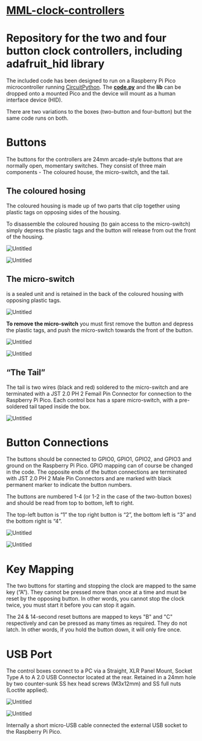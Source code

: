 # **[MML-clock-controllers](https://github.com/chrisatcdm/MML-clock-controllers)**

# Repository for the two and four button clock controllers, including adafruit_hid library

The included code has been designed to run on a Raspberry Pi Pico microcontroller running [CircuitPython](https://circuitpython.org/). The **[code.py](http://code.py/)** and the **lib** can be dropped onto a mounted Pico and the device will mount as a human interface device (HID).

There are two variations to the boxes (two-button and four-button) but the same code runs on both.

# Buttons

The buttons for the controllers are 24mm arcade-style buttons that are normally open, momentary switches. They consist of three main components - The coloured house, the micro-switch, and the tail.

## **The coloured hosing**

The coloured housing is made up of two parts that clip together using plastic tags on opposing sides of the housing.

To disassemble the coloured housing (to gain access to the micro-switch) simply depress the plastic tags and the button will release from out the front of the housing.

![Untitled](https://tulip-actress-fdd.notion.site/image/https%3A%2F%2Fs3-us-west-2.amazonaws.com%2Fsecure.notion-static.com%2F4d05922d-eb1a-4075-b24b-b37e4702d692%2FUntitled.png?table=block&id=fcd75b41-7728-4b9f-abb2-e2876046f4a4&spaceId=556b476a-35e6-4053-976b-1f2853a5ec64&width=960&userId=&cache=v2)

![Untitled](https://tulip-actress-fdd.notion.site/image/https%3A%2F%2Fs3-us-west-2.amazonaws.com%2Fsecure.notion-static.com%2F955be2cd-905d-4b96-847b-61872068406d%2FUntitled.png?table=block&id=0b1a7780-7953-4c84-a32d-506c520f2a16&spaceId=556b476a-35e6-4053-976b-1f2853a5ec64&width=2000&userId=&cache=v2)

## **The micro-switch**

is a sealed unit and is retained in the back of the coloured housing with opposing plastic tags.

![Untitled](https://tulip-actress-fdd.notion.site/image/https%3A%2F%2Fs3-us-west-2.amazonaws.com%2Fsecure.notion-static.com%2Fe4d88e1a-d5b5-44d7-ae70-11f66f97911f%2FUntitled.png?table=block&id=cb0cb9e2-6b24-4588-938d-9d45d3c7bf48&spaceId=556b476a-35e6-4053-976b-1f2853a5ec64&width=2000&userId=&cache=v2)

**To remove the micro-switch** you must first remove the button and depress the plastic tags, and push the micro-switch towards the front of the button.

![Untitled](https://tulip-actress-fdd.notion.site/image/https%3A%2F%2Fs3-us-west-2.amazonaws.com%2Fsecure.notion-static.com%2Ffc601fe1-af69-49c2-85da-57520bb1d1ba%2FUntitled.png?table=block&id=1e4df75f-d049-49c7-971a-995e4d2eaff2&spaceId=556b476a-35e6-4053-976b-1f2853a5ec64&width=670&userId=&cache=v2)

![Untitled](https://tulip-actress-fdd.notion.site/image/https%3A%2F%2Fs3-us-west-2.amazonaws.com%2Fsecure.notion-static.com%2F69b4654a-8419-4db5-bd73-8acf5a1b15ae%2FUntitled.png?table=block&id=d8534019-2a8a-415b-8682-cc24a0d56459&spaceId=556b476a-35e6-4053-976b-1f2853a5ec64&width=2000&userId=&cache=v2)

## “The Tail”

The tail is two wires (black and red) soldered to the micro-switch and are terminated with a JST 2.0 PH 2 Femail Pin Connector for connection to the Raspberry Pi Pico. Each control box has a spare micro-switch, with a pre-soldered tail taped inside the box.

![Untitled](https://tulip-actress-fdd.notion.site/image/https%3A%2F%2Fs3-us-west-2.amazonaws.com%2Fsecure.notion-static.com%2Fcd9ce176-2a26-4837-a8a8-506801e045cd%2FUntitled.png?table=block&id=b552d624-54dd-487e-9935-00686b143daf&spaceId=556b476a-35e6-4053-976b-1f2853a5ec64&width=580&userId=&cache=v2)

# Button Connections

The buttons should be connected to GPIO0, GPIO1, GPIO2, and GPIO3 and ground on the Raspberry Pi Pico. GPIO mapping can of course be changed in the code. The opposite ends of the button connections are terminated with JST 2.0 PH 2 Male Pin Connectors and are marked with black permanent marker to indicate the button numbers.

The buttons are numbered 1-4 (or 1-2 in the case of the two-button boxes) and should be read from top to bottom, left to right.

The top-left button is “1” the top right button is “2”, the bottom left is “3” and the bottom right is “4”.

![Untitled](https://tulip-actress-fdd.notion.site/image/https%3A%2F%2Fs3-us-west-2.amazonaws.com%2Fsecure.notion-static.com%2F63e185f1-774a-4163-ad5f-4210a5d66d9a%2FUntitled.png?table=block&id=9af40635-a363-4352-ae33-27316205b386&spaceId=556b476a-35e6-4053-976b-1f2853a5ec64&width=2000&userId=&cache=v2)

![Untitled](https://tulip-actress-fdd.notion.site/image/https%3A%2F%2Fs3-us-west-2.amazonaws.com%2Fsecure.notion-static.com%2Ffa404d6a-21cb-4385-bb69-49ed547bdfff%2FUntitled.png?table=block&id=f6060423-96fe-4564-b207-6f3d30b2c729&spaceId=556b476a-35e6-4053-976b-1f2853a5ec64&width=2000&userId=&cache=v2)

# Key Mapping

The two buttons for starting and stopping the clock are mapped to the same key (”A”). They cannot be pressed more than once at a time and must be reset by the opposing button. In other words, you cannot stop the clock twice, you must start it before you can stop it again.

The 24 & 14-second reset buttons are mapped to keys "B" and "C" respectively and can be pressed as many times as required. They do not latch. In other words, if you hold the button down, it will only fire once.

# USB Port

The control boxes connect to a PC via a Straight, XLR Panel Mount, Socket Type A to A 2.0 USB Connector located at the rear. Retained in a 24mm hole by two counter-sunk SS hex head screws (M3x12mm) and SS full nuts (Loctite applied).

![Untitled](https://tulip-actress-fdd.notion.site/image/https%3A%2F%2Fs3-us-west-2.amazonaws.com%2Fsecure.notion-static.com%2Fd8d21e8d-e991-49a7-9a36-1d1796697769%2FUntitled.png?table=block&id=602dd298-9846-420c-a493-9dca2693a5c6&spaceId=556b476a-35e6-4053-976b-1f2853a5ec64&width=1880&userId=&cache=v2)

![Untitled](https://tulip-actress-fdd.notion.site/image/https%3A%2F%2Fs3-us-west-2.amazonaws.com%2Fsecure.notion-static.com%2Ff5696ce0-1d9b-4c3a-98dc-319ff3a3ebbe%2FUntitled.png?table=block&id=c1718551-9ba0-4140-95d8-d7e787759833&spaceId=556b476a-35e6-4053-976b-1f2853a5ec64&width=670&userId=&cache=v2)

Internally a short micro-USB cable connected the external USB socket to the Raspberry Pi Pico.
